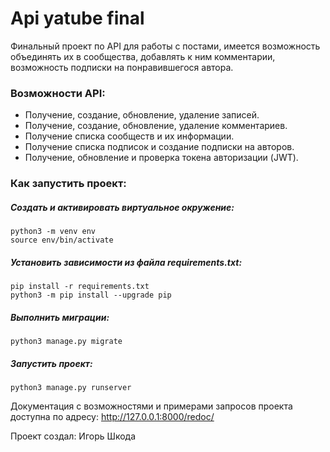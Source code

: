 # Api yatube final

Финальный проект по API для работы с постами, имеется возможность
объединять их в сообщества, добавлять к ним комментарии, возможность подписки
на понравившегося автора.
### Возможности API:
- Получение, создание, обновление, удаление записей.
- Получение, создание, обновление, удаление комментариев.
- Получение списка сообществ и их информации.
- Получение списка подписок и создание подписки на авторов.
- Получение, обновление и проверка токена авторизации (JWT).

### Как запустить проект:

##### Cоздать и активировать виртуальное окружение:
```
python3 -m venv env
source env/bin/activate
```
##### Установить зависимости из файла requirements.txt:
```
pip install -r requirements.txt
python3 -m pip install --upgrade pip
```

##### Выполнить миграции:
```
python3 manage.py migrate
```
##### Запустить проект:
```
python3 manage.py runserver
```

Документация с возможностями и примерами запросов проекта доступна
по адресу: http://127.0.0.1:8000/redoc/



Проект создал: Игорь Шкода

